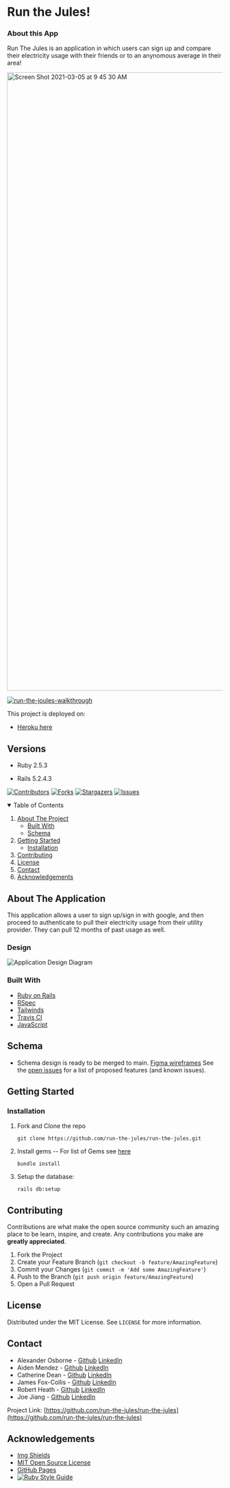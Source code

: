 # Run the Jules!

### About this App

Run The Jules is an application in which users can sign up and compare their electricity usage with their friends or to an anynomous average in their area!

<img width="1440" alt="Screen Shot 2021-03-05 at 9 45 30 AM" src="https://user-images.githubusercontent.com/64919819/110146211-87fd7300-7d97-11eb-89c4-4514dea7fdfb.png">


[![run-the-joules-walkthrough](https://img.youtube.com/vi/YOUTUBE_VIDEO_ID_HERE/0.jpg)](https://www.youtube.com/watch?v=NzIEC9a3fA0)


This project is deployed on:

- [Heroku here](https://run-the-joules.herokuapp.com/)

<!-- [AWS here](https://www.example.com) -->

## Versions

- Ruby 2.5.3

- Rails 5.2.4.3

[![Contributors][contributors-shield]][contributors-url]
[![Forks][forks-shield]][forks-url]
[![Stargazers][stars-shield]][stars-url]
[![Issues][issues-shield]][issues-url]


<!-- TABLE OF CONTENTS -->
<details open="open">
  <summary>Table of Contents</summary>
  <ol>
    <li>
      <a href="#about-the-project">About The Project</a>
      <ul>
        <li><a href="#built-with">Built With</a></li>
        <li><a href="#schema">Schema</a></li>
      </ul>
    </li>
    <li>
      <a href="#getting-started">Getting Started</a>
      <ul>
        <li><a href="#installation">Installation</a></li>
      </ul>
    </li>
    <li><a href="#contributing">Contributing</a></li>
    <li><a href="#license">License</a></li>
    <li><a href="#contact">Contact</a></li>
    <li><a href="#acknowledgements">Acknowledgements</a></li>
  </ol>
</details>



<!-- ABOUT THE PROJECT -->
## About The Application

This application allows a user to sign up/sign in with google, and then proceed to authenticate to pull their electricity usage from their utility provider.  They can pull 12 months of past usage as well.

### Design
![Application Design Diagram](https://live.staticflickr.com/65535/51079825727_683d0a589b_z.jpg)

### Built With

* [Ruby on Rails](https://rubyonrails.org/)
* [RSpec](https://github.com/rspec/rspec-rails)
* [Tailwinds](https://tailwindcss.com)
* [Travis CI](https://travis-ci.com/)
* [JavaScript](https://www.javascript.com)


<!-- SCHEMA -->
## Schema

- Schema design is ready to be merged to main.
  [Figma wireframes](https://www.figma.com/file/cH4LowfeEHCkvWQLVf8NJH/Untitled?node-id=3%3A197)
See the [open issues](https://github.com/run-the-jules/issues) for a list of proposed features (and known issues).



<!-- GETTING STARTED -->
## Getting Started

### Installation

1. Fork and Clone the repo
   ```
   git clone https://github.com/run-the-jules/run-the-jules.git
   ```
2. Install gems
     -- For list of Gems see [here](https://github.com/run-the-jules/run-the-jules/blob/main/Gemfile)
   ```
   bundle install
   ```
3. Setup the database: 
   ```
   rails db:setup
   ```

<!-- CONTRIBUTING -->
## Contributing

Contributions are what make the open source community such an amazing place to be learn, inspire, and create. Any contributions you make are **greatly appreciated**.

1. Fork the Project
2. Create your Feature Branch (`git checkout -b feature/AmazingFeature`)
3. Commit your Changes (`git commit -m 'Add some AmazingFeature'`)
4. Push to the Branch (`git push origin feature/AmazingFeature`)
5. Open a Pull Request



<!-- LICENSE -->
## License

Distributed under the MIT License. See `LICENSE` for more information.



<!-- CONTACT -->
## Contact

- Alexander Osborne - [Github](https://github.com/AlexanderOsborne) [LinkedIn](https://www.linkedin.com/in/alex-osborne/)
- Aiden Mendez - [Github](https://github.com/aidenmendez) [LinkedIn](https://www.linkedin.com/in/aiden-mendez/)
- Catherine Dean - [Github](https://github.com/catherinemdean15) [LinkedIn](https://www.linkedin.com/in/catherine-dean-57a92030/)
- James Fox-Collis - [Github](https://github.com/jlfoxcollis) [LinkedIn](https://www.linkedin.com/in/james-fox-collis/)
- Robert Heath - [Github](https://github.com/kaiheiongaku) [LinkedIn](https://www.linkedin.com/in/robert-heath-ii/)
- Joe Jiang - [Github](https://github.com/ninesky00) [LinkedIn](https://www.linkedin.com/in/joe-jiang01/)


Project Link: [https://github.com/run-the-jules/run-the-jules](https://github.com/run-the-jules/run-the-jules)



<!-- ACKNOWLEDGEMENTS -->
## Acknowledgements
* [Img Shields](https://shields.io)
* [MIT Open Source License](https://opensource.org/licenses/MIT)
* [GitHub Pages](https://pages.github.com)
* [![Ruby Style Guide](https://img.shields.io/badge/code_style-rubocop-brightgreen.svg)](https://github.com/rubocop-hq/rubocop)






<!-- MARKDOWN LINKS & IMAGES -->
<!-- https://www.markdownguide.org/basic-syntax/#reference-style-links -->
[contributors-shield]: https://img.shields.io/github/contributors/run-the-jules/run-the-jules.svg?style=for-the-badge
[contributors-url]: https://github.com/run-the-jules/run-the-jules/graphs/contributors
[forks-shield]: https://img.shields.io/github/forks/run-the-jules/run-the-jules.svg?style=for-the-badge
[forks-url]: https://github.com/run-the-jules/run-the-jules/network/members
[stars-shield]: https://img.shields.io/github/stars/run-the-jules/run-the-jules.svg?style=for-the-badge
[stars-url]: https://github.com/run-the-jules/run-the-jules/stargazers
[issues-shield]: https://img.shields.io/github/issues/run-the-jules/run-the-jules.svg?style=for-the-badge
[issues-url]: https://github.com/run-the-jules/run-the-jules/issues
[product-screenshot]: images/screenshot.png

